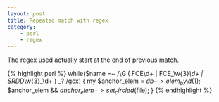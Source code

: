 ```yaml
---
layout: post
title: Repeated match with regex
category:
    - perl
    - regex
---
```


The regex used actually start at the end of previous match.

{% highlight perl %}
while($name =~ /\G ( FCE\d+ | FCE_\w{3}_\d+ | SRDD_\w{3}_\d+ ) _? /gcx) {
    my $anchor_elem = $db->elem_by_id($1);
    $anchor_elem && $anchor_elem->set_circled($file);
}
{% endhighlight %}
